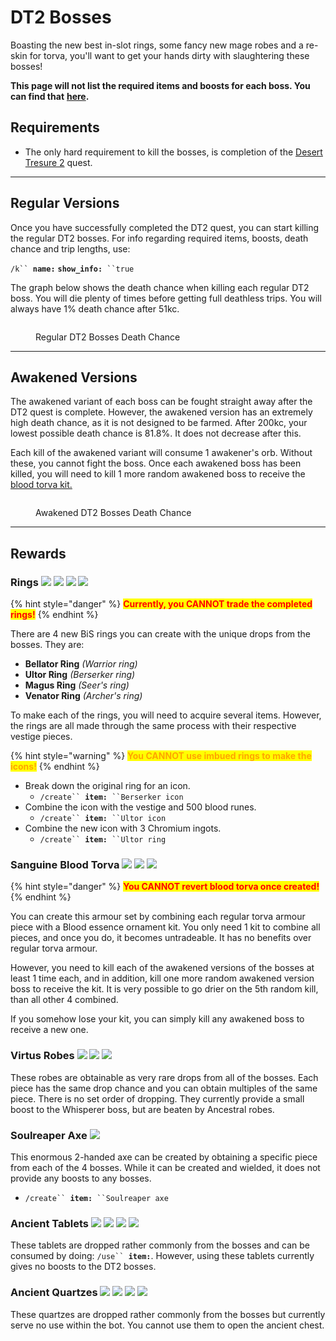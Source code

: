 # DT2 Bosses

Boasting the new best in-slot rings, some fancy new mage robes and a re-skin for torva, you'll want to get your hands dirty with slaughtering these bosses!

**This page will not list the required items and boosts for each boss. You can find that** [**here**](boosts-and-requirements.md#desert-treasure-2-bosses-inc.-awakened-version)**.**

## Requirements

* The only hard requirement to kill the bosses, is completion of the [Desert Tresure 2](../miscellaneous/questing.md#desert-treasure-2) quest.

***

## Regular Versions

Once you have successfully completed the DT2 quest, you can start killing the regular DT2 bosses. For info regarding required items, boosts, death chance and trip lengths, use:

`/k`` `**`name:`** **`show_info:`**` ``true`

The graph below shows the death chance when killing each regular DT2 boss. You will die plenty of times before getting full deathless trips. You will always have 1% death chance after 51kc.

<figure><img src="../.gitbook/assets/Regular Version.png" alt=""><figcaption><p>Regular DT2 Bosses Death Chance</p></figcaption></figure>

***

## Awakened Versions

The awakened variant of each boss can be fought straight away after the DT2 quest is complete. However, the awakened version has an extremely high death chance, as it is not designed to be farmed. After 200kc, your lowest possible death chance is 81.8%. It does not decrease after this.

Each kill of the awakened variant will consume 1 awakener's orb. Without these, you cannot fight the boss. Once each awakened boss has been killed, you will need to kill 1 more random awakened boss to receive the [blood torva kit.](dt2-bosses.md#sanguine-blood-torva)

<figure><img src="../.gitbook/assets/Awakened Version.png" alt=""><figcaption><p>Awakened DT2 Bosses Death Chance</p></figcaption></figure>

***

## Rewards

### Rings ![](../.gitbook/assets/Bellator\_ring.png) ![](../.gitbook/assets/Ultor\_ring.png) ![](../.gitbook/assets/Magus\_ring.png) ![](../.gitbook/assets/Venator\_ring.png)

{% hint style="danger" %}
<mark style="color:red;">**Currently, you CANNOT trade the completed rings!**</mark>
{% endhint %}

There are 4 new BiS rings you can create with the unique drops from the bosses. They are:

* **Bellator Ring** _(Warrior ring)_&#x20;
* **Ultor Ring** _(Berserker ring)_
* **Magus Ring** _(Seer's ring)_
* **Venator Ring** _(Archer's ring)_

To make each of the rings, you will need to acquire several items. However, the rings are all made through the same process with their respective vestige pieces.

{% hint style="warning" %}
<mark style="color:orange;">**You CANNOT use imbued rings to make the icons!**</mark>
{% endhint %}

* Break down the original ring for an icon.
  * `/create`` `**`item:`**` ``Berserker icon`
* Combine the icon with the vestige and 500 blood runes.
  * `/create`` `**`item:`**` ``Ultor icon`
* Combine the new icon with 3 Chromium ingots.
  * `/create`` `**`item:`**` ``Ultor ring`

### Sanguine Blood Torva ![](../.gitbook/assets/Sanguine\_torva\_full\_helm.png) ![](../.gitbook/assets/Sanguine\_torva\_platebody.png) ![](../.gitbook/assets/Sanguine\_torva\_platelegs.png)

{% hint style="danger" %}
<mark style="color:red;">**You CANNOT revert blood torva once created!**</mark>
{% endhint %}

You can create this armour set by combining each regular torva armour piece with a Blood essence ornament kit. You only need 1 kit to combine all pieces, and once you do, it becomes untradeable. It has no benefits over regular torva armour.

However, you need to kill each of the awakened versions of the bosses at least 1 time each, and in addition, kill one more random awakened version boss to receive the kit. It is very possible to go drier on the 5th random kill, than all other 4 combined.

If you somehow lose your kit, you can simply kill any awakened boss to receive a new one.

### Virtus Robes ![](../.gitbook/assets/Virtus\_mask.png) ![](../.gitbook/assets/Virtus\_robe\_top.png) ![](../.gitbook/assets/Virtus\_robe\_bottom.png)

These robes are obtainable as very rare drops from all of the bosses. Each piece has the same drop chance and you can obtain multiples of the same piece. There is no set order of dropping. They currently provide a small boost to the Whisperer boss, but are beaten by Ancestral robes.

### Soulreaper Axe ![](../.gitbook/assets/Soulreaper\_axe.png)

This enormous 2-handed axe can be created by obtaining a specific piece from each of the 4 bosses. While it can be created and wielded, it does not provide any boosts to any bosses.

* `/create`` `**`item:`**` ``Soulreaper axe`

### Ancient Tablets ![](../.gitbook/assets/Sirenic\_tablet.png) ![](../.gitbook/assets/Strangled\_tablet.png) ![](../.gitbook/assets/Frozen\_tablet.png) ![](../.gitbook/assets/Scarred\_tablet.png)

These tablets are dropped rather commonly from the bosses and can be consumed by doing: `/use`` `**`item:`**. However, using these tablets currently gives no boosts to the DT2 bosses.

### Ancient Quartzes ![](../.gitbook/assets/Shadow\_quartz.png) ![](../.gitbook/assets/Blood\_quartz.png) ![](../.gitbook/assets/Ice\_quartz.png) ![](../.gitbook/assets/Smoke\_quartz.png)

These quartzes are dropped rather commonly from the bosses but currently serve no use within the bot. You cannot use them to open the ancient chest.
